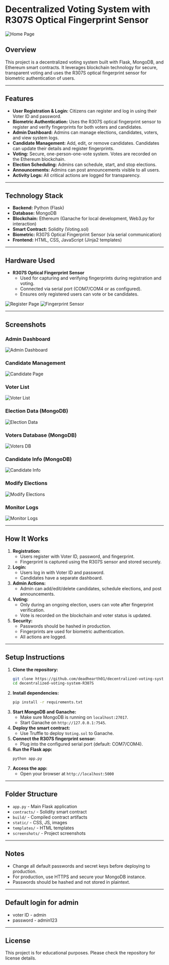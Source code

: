 # Decentralized Voting System with R307S Optical Fingerprint Sensor

![Home Page](screenshots/home-page.jpeg)

## Overview
This project is a decentralized voting system built with Flask, MongoDB, and Ethereum smart contracts. It leverages blockchain technology for secure, transparent voting and uses the R307S optical fingerprint sensor for biometric authentication of users.

---

## Features
- **User Registration & Login:** Citizens can register and log in using their Voter ID and password.
- **Biometric Authentication:** Uses the R307S optical fingerprint sensor to register and verify fingerprints for both voters and candidates.
- **Admin Dashboard:** Admins can manage elections, candidates, voters, and view system logs.
- **Candidate Management:** Add, edit, or remove candidates. Candidates can update their details and register fingerprints.
- **Voting:** Secure, one-person-one-vote system. Votes are recorded on the Ethereum blockchain.
- **Election Scheduling:** Admins can schedule, start, and stop elections.
- **Announcements:** Admins can post announcements visible to all users.
- **Activity Logs:** All critical actions are logged for transparency.

---

## Technology Stack
- **Backend:** Python (Flask)
- **Database:** MongoDB
- **Blockchain:** Ethereum (Ganache for local development, Web3.py for interaction)
- **Smart Contract:** Solidity (Voting.sol)
- **Biometric:** R307S Optical Fingerprint Sensor (via serial communication)
- **Frontend:** HTML, CSS, JavaScript (Jinja2 templates)

---

## Hardware Used
- **R307S Optical Fingerprint Sensor**
  - Used for capturing and verifying fingerprints during registration and voting.
  - Connected via serial port (COM7/COM4 or as configured).
  - Ensures only registered users can vote or be candidates.

![Register Page](screenshots/register-page.jpeg)
![Fingerprint Sensor](screenshots/smart-contract-ganache.jpeg)

---

## Screenshots

### Admin Dashboard
![Admin Dashboard](screenshots/admin-dashboard.jpeg)

### Candidate Management
![Candidate Page](screenshots/admin-dashboard-candidate_page.jpeg)

### Voter List
![Voter List](screenshots/admin-voter_list.jpeg)

### Election Data (MongoDB)
![Election Data](screenshots/mongodb-election-data.jpeg)

### Voters Database (MongoDB)
![Voters DB](screenshots/mongodb-voters-db.jpeg)

### Candidate Info (MongoDB)
![Candidate Info](screenshots/mongodb-candidate-info.jpeg)

### Modify Elections
![Modify Elections](screenshots/admin_conduct_modify-elections.jpeg)

### Monitor Logs
![Monitor Logs](screenshots/admin-monitor-logs.jpeg)

---

## How It Works
1. **Registration:**
   - Users register with Voter ID, password, and fingerprint.
   - Fingerprint is captured using the R307S sensor and stored securely.
2. **Login:**
   - Users log in with Voter ID and password.
   - Candidates have a separate dashboard.
3. **Admin Actions:**
   - Admin can add/edit/delete candidates, schedule elections, and post announcements.
4. **Voting:**
   - Only during an ongoing election, users can vote after fingerprint verification.
   - Vote is recorded on the blockchain and voter status is updated.
5. **Security:**
   - Passwords should be hashed in production.
   - Fingerprints are used for biometric authentication.
   - All actions are logged.

---

## Setup Instructions
1. **Clone the repository:**
   ```sh
   git clone https://github.com/deadhearth01/decentralized-voting-system-R307S.git
   cd decentralized-voting-system-R307S
   ```
2. **Install dependencies:**
   ```sh
   pip install -r requirements.txt
   ```
3. **Start MongoDB and Ganache:**
   - Make sure MongoDB is running on `localhost:27017`.
   - Start Ganache on `http://127.0.0.1:7545`.
4. **Deploy the smart contract:**
   - Use Truffle to deploy `Voting.sol` to Ganache.
5. **Connect the R307S fingerprint sensor:**
   - Plug into the configured serial port (default: COM7/COM4).
6. **Run the Flask app:**
   ```sh
   python app.py
   ```
7. **Access the app:**
   - Open your browser at `http://localhost:5000`

---

## Folder Structure
- `app.py` - Main Flask application
- `contracts/` - Solidity smart contract
- `build/` - Compiled contract artifacts
- `static/` - CSS, JS, images
- `templates/` - HTML templates
- `screenshots/` - Project screenshots

---

## Notes
- Change all default passwords and secret keys before deploying to production.
- For production, use HTTPS and secure your MongoDB instance.
- Passwords should be hashed and not stored in plaintext.

---

## Default login for admin
- voter ID - admin
- password - admin123

---

## License
This project is for educational purposes. Please check the repository for license details.
